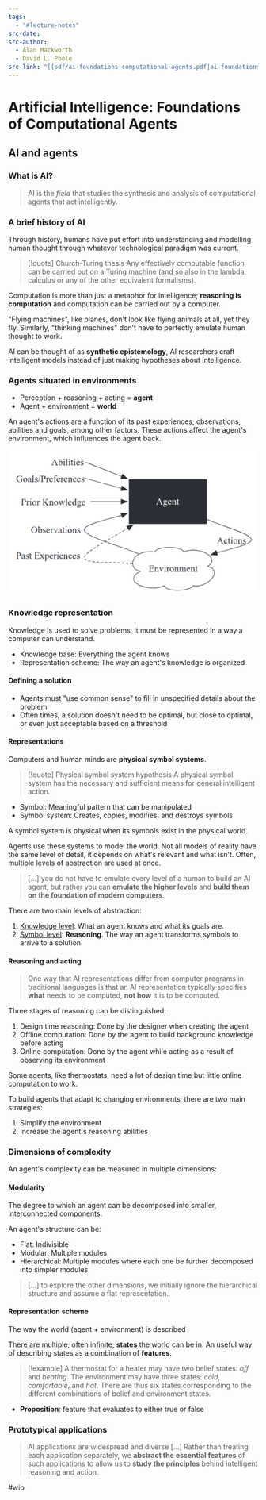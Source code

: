 ```yaml
---
tags:
  - "#lecture-notes"
src-date: 
src-author:
  - Alan Mackworth
  - David L. Poole
src-link: "[[pdf/ai-foundations-computational-agents.pdf|ai-foundations-computational-agents]]"
---
```

# Artificial Intelligence: Foundations of Computational Agents

## AI and agents

### What is AI?

> AI is the *field* that studies the synthesis and analysis of computational agents that act intelligently.

### A brief history of AI

Through history, humans have put effort into understanding and modelling human thought through whatever technological paradigm was current.

> [!quote] Church-Turing thesis 
> Any effectively computable function can be carried out on a Turing machine (and so also in the lambda calculus or any of the other equivalent formalisms).

Computation is more than just a metaphor for intelligence; **reasoning is computation** and computation can be carried out by a computer.

"Flying machines", like planes, don't look like flying animals at all, yet they fly. Similarly, "thinking machines" don't have to perfectly emulate human thought to work.

AI can be thought of as **synthetic epistemology**, AI researchers craft intelligent models instead of just making hypotheses about intelligence.

### Agents situated in environments

- Perception + reasoning + acting = **agent**
- Agent + environment = **world**

An agent's actions are a function of its past experiences, observations, abilities and goals, among other factors. These actions affect the agent's environment, which influences the agent back.

![An agent interacting with its environment](../../utilities/attachments/Pasted%20image%2020250215115049.png)

### Knowledge representation

Knowledge is used to solve problems, it must be represented in a way a computer can understand.

- Knowledge base: Everything the agent knows
- Representation scheme: The way an agent's knowledge is organized

#### Defining a solution

- Agents must "use common sense" to fill in unspecified details about the problem
- Often times, a solution doesn't need to be optimal, but close to optimal, or even just acceptable based on a threshold

#### Representations

Computers and human minds are **physical symbol systems**.

> [!quote] Physical symbol system hypothesis
> A physical symbol system has the necessary and sufficient means for general intelligent action.

- Symbol: Meaningful pattern that can be manipulated
- Symbol system: Creates, copies, modifies, and destroys symbols

A symbol system is physical when its symbols exist in the physical world.

Agents use these systems to model the world. Not all models of reality have the same level of detail, it depends on what's relevant and what isn't. Often, multiple levels of abstraction are used at once.

> [...] you do not have to emulate every level of a human to build an AI agent, but rather you can **emulate the higher levels** and **build them on the foundation of modern computers**.

There are two main levels of abstraction:

1. [Knowledge level](https://www.wikiwand.com/en/articles/Knowledge_level): What an agent knows and what its goals are.
2. [Symbol level](https://www.wikiwand.com/en/articles/Symbol_level): **Reasoning**. The way an agent transforms symbols to arrive to a solution. 

#### Reasoning and acting

> One way that AI representations differ from computer programs in traditional languages is that an AI representation typically specifies **what** needs to be computed, **not how** it is to be computed.

Three stages of reasoning can be distinguished:

1. Design time reasoning: Done by the designer when creating the agent
2. Offline computation: Done by the agent to build background knowledge before acting
3. Online computation: Done by the agent while acting as a result of observing its environment

Some agents, like thermostats, need a lot of design time but little online computation to work.

To build agents that adapt to changing environments, there are two main strategies:

1. Simplify the environment
2. Increase the agent's reasoning abilities

### Dimensions of complexity

An agent's complexity can be measured in multiple dimensions:

#### Modularity

The degree to which an agent can be decomposed into smaller, interconnected components.

An agent's structure can be:

- Flat: Indivisible
- Modular: Multiple modules 
- Hierarchical: Multiple modules where each one be further decomposed into simpler modules 

> [...] to explore the other dimensions, we initially ignore the hierarchical structure and assume a flat representation.

#### Representation scheme

The way the world (agent + environment) is described

There are multiple, often infinite, **states** the world can be in. An useful way of describing states as a combination of **features**.

> [!example]
> A thermostat for a heater may have two belief states: *off* and *heating*. The environment may have three states: *cold*, *comfortable*, and *hot*. There are thus six states corresponding to the different combinations of belief and environment states.

- **Proposition**: feature that evaluates to either true or false



### Prototypical applications

> AI applications are widespread and diverse [...] Rather than treating each application separately, we **abstract the essential features** of such applications to allow us to **study the principles** behind intelligent reasoning and action. 

#wip


